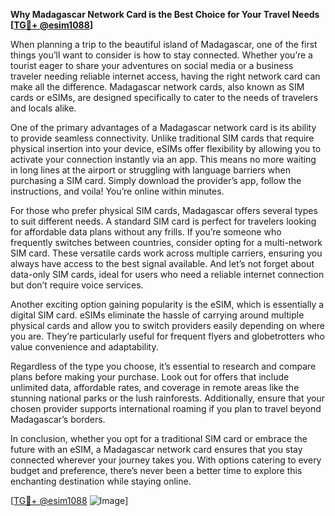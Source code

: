 **Why Madagascar Network Card is the Best Choice for Your Travel Needs [[TG💪+ @esim1088](https://t.me/s/esim1088)]**

When planning a trip to the beautiful island of Madagascar, one of the first things you’ll want to consider is how to stay connected. Whether you’re a tourist eager to share your adventures on social media or a business traveler needing reliable internet access, having the right network card can make all the difference. Madagascar network cards, also known as SIM cards or eSIMs, are designed specifically to cater to the needs of travelers and locals alike.

One of the primary advantages of a Madagascar network card is its ability to provide seamless connectivity. Unlike traditional SIM cards that require physical insertion into your device, eSIMs offer flexibility by allowing you to activate your connection instantly via an app. This means no more waiting in long lines at the airport or struggling with language barriers when purchasing a SIM card. Simply download the provider’s app, follow the instructions, and voila! You’re online within minutes.

For those who prefer physical SIM cards, Madagascar offers several types to suit different needs. A standard SIM card is perfect for travelers looking for affordable data plans without any frills. If you’re someone who frequently switches between countries, consider opting for a multi-network SIM card. These versatile cards work across multiple carriers, ensuring you always have access to the best signal available. And let’s not forget about data-only SIM cards, ideal for users who need a reliable internet connection but don’t require voice services.

Another exciting option gaining popularity is the eSIM, which is essentially a digital SIM card. eSIMs eliminate the hassle of carrying around multiple physical cards and allow you to switch providers easily depending on where you are. They’re particularly useful for frequent flyers and globetrotters who value convenience and adaptability.

Regardless of the type you choose, it’s essential to research and compare plans before making your purchase. Look out for offers that include unlimited data, affordable rates, and coverage in remote areas like the stunning national parks or the lush rainforests. Additionally, ensure that your chosen provider supports international roaming if you plan to travel beyond Madagascar’s borders.

In conclusion, whether you opt for a traditional SIM card or embrace the future with an eSIM, a Madagascar network card ensures that you stay connected wherever your journey takes you. With options catering to every budget and preference, there’s never been a better time to explore this enchanting destination while staying online.

[[TG💪+ @esim1088](https://t.me/s/esim1088) ![Image](https://i.postimg.cc/Y0z9fWf4/image.png)]